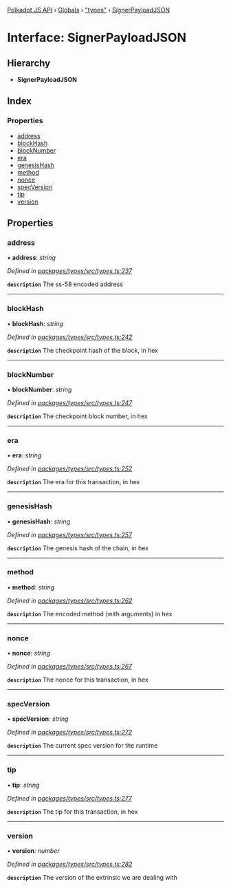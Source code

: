 [Polkadot JS API](../README.md) › [Globals](../globals.md) › ["types"](../modules/_types_.md) › [SignerPayloadJSON](_types_.signerpayloadjson.md)

# Interface: SignerPayloadJSON

## Hierarchy

* **SignerPayloadJSON**

## Index

### Properties

* [address](_types_.signerpayloadjson.md#address)
* [blockHash](_types_.signerpayloadjson.md#blockhash)
* [blockNumber](_types_.signerpayloadjson.md#blocknumber)
* [era](_types_.signerpayloadjson.md#era)
* [genesisHash](_types_.signerpayloadjson.md#genesishash)
* [method](_types_.signerpayloadjson.md#method)
* [nonce](_types_.signerpayloadjson.md#nonce)
* [specVersion](_types_.signerpayloadjson.md#specversion)
* [tip](_types_.signerpayloadjson.md#tip)
* [version](_types_.signerpayloadjson.md#version)

## Properties

###  address

• **address**: *string*

*Defined in [packages/types/src/types.ts:237](https://github.com/polkadot-js/api/blob/906732bcdc/packages/types/src/types.ts#L237)*

**`description`** The ss-58 encoded address

___

###  blockHash

• **blockHash**: *string*

*Defined in [packages/types/src/types.ts:242](https://github.com/polkadot-js/api/blob/906732bcdc/packages/types/src/types.ts#L242)*

**`description`** The checkpoint hash of the block, in hex

___

###  blockNumber

• **blockNumber**: *string*

*Defined in [packages/types/src/types.ts:247](https://github.com/polkadot-js/api/blob/906732bcdc/packages/types/src/types.ts#L247)*

**`description`** The checkpoint block number, in hex

___

###  era

• **era**: *string*

*Defined in [packages/types/src/types.ts:252](https://github.com/polkadot-js/api/blob/906732bcdc/packages/types/src/types.ts#L252)*

**`description`** The era for this transaction, in hex

___

###  genesisHash

• **genesisHash**: *string*

*Defined in [packages/types/src/types.ts:257](https://github.com/polkadot-js/api/blob/906732bcdc/packages/types/src/types.ts#L257)*

**`description`** The genesis hash of the chain, in hex

___

###  method

• **method**: *string*

*Defined in [packages/types/src/types.ts:262](https://github.com/polkadot-js/api/blob/906732bcdc/packages/types/src/types.ts#L262)*

**`description`** The encoded method (with arguments) in hex

___

###  nonce

• **nonce**: *string*

*Defined in [packages/types/src/types.ts:267](https://github.com/polkadot-js/api/blob/906732bcdc/packages/types/src/types.ts#L267)*

**`description`** The nonce for this transaction, in hex

___

###  specVersion

• **specVersion**: *string*

*Defined in [packages/types/src/types.ts:272](https://github.com/polkadot-js/api/blob/906732bcdc/packages/types/src/types.ts#L272)*

**`description`** The current spec version for  the runtime

___

###  tip

• **tip**: *string*

*Defined in [packages/types/src/types.ts:277](https://github.com/polkadot-js/api/blob/906732bcdc/packages/types/src/types.ts#L277)*

**`description`** The tip for this transaction, in hex

___

###  version

• **version**: *number*

*Defined in [packages/types/src/types.ts:282](https://github.com/polkadot-js/api/blob/906732bcdc/packages/types/src/types.ts#L282)*

**`description`** The version of the extrinsic we are dealing with
